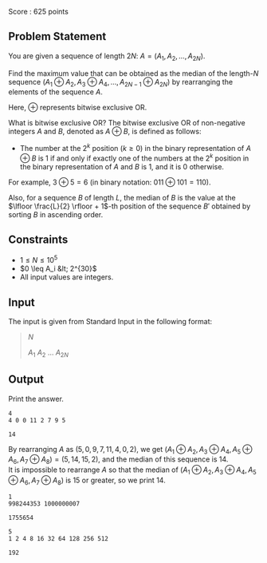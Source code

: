 Score : $625$ points

## Problem Statement

You are given a sequence of length $2N$: $A = (A_1, A_2, \ldots, A_{2N})$.

Find the maximum value that can be obtained as the median of the length-$N$ sequence $(A_1 \oplus A_2, A_3 \oplus A_4, \ldots, A_{2N-1} \oplus A_{2N})$ by rearranging the elements of the sequence $A$.

Here, $\oplus$ represents bitwise exclusive OR.

What is bitwise exclusive OR? The bitwise exclusive OR of non-negative integers $A$ and $B$, denoted as $A \oplus B$, is defined as follows: 

- The number at the $2^k$ position ($k \geq 0$) in the binary representation of $A \oplus B$ is $1$ if and only if exactly one of the numbers at the $2^k$ position in the binary representation of $A$ and $B$ is $1$, and it is $0$ otherwise.

 For example, $3 \oplus 5 = 6$ (in binary notation: $011 \oplus 101 = 110$). 

Also, for a sequence $B$ of length $L$, the median of $B$ is the value at the $\lfloor \frac{L}{2} \rfloor + 1$-th position of the sequence $B'$ obtained by sorting $B$ in ascending order.

## Constraints

- $1 \leq N \leq 10^5$
- $0 \leq A_i &lt; 2^{30}$
- All input values are integers.

## Input

The input is given from Standard Input in the following format:

> $N$
> 
> $A_1$ $A_2$ $\ldots$ $A_{2N}$

## Output

Print the answer.

```input1
4
4 0 0 11 2 7 9 5
```

```output1
14
```

By rearranging $A$ as $(5, 0, 9, 7, 11, 4, 0, 2)$, we get $(A_1 \oplus A_2, A_3 \oplus A_4, A_5 \oplus A_6, A_7 \oplus A_8) = (5, 14, 15, 2)$, and the median of this sequence is $14$.<br>
It is impossible to rearrange $A$ so that the median of $(A_1 \oplus A_2, A_3 \oplus A_4, A_5 \oplus A_6, A_7 \oplus A_8)$ is $15$ or greater, so we print $14$.

```input2
1
998244353 1000000007
```

```output2
1755654
```

```input3
5
1 2 4 8 16 32 64 128 256 512
```

```output3
192
```